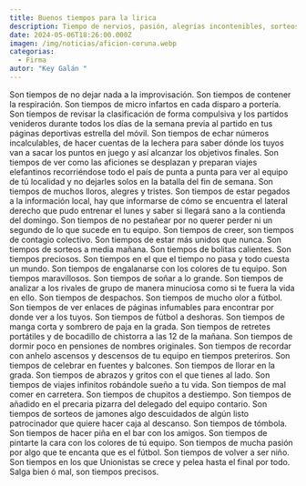 ```yaml
---
title: Buenos tiempos para la lirica
description: Tiempo de nervios, pasión, alegrías incontenibles, sorteos, viajes...
date: 2024-05-06T18:26:00.000Z
imagen: /img/noticias/aficion-coruna.webp
categorias:
  - Firma
autor: "Key Galán "
---
```

Son tiempos de no dejar nada a la improvisación. Son tiempos de contener la respiración. Son tiempos de micro infartos en cada disparo a portería. Son tiempos de revisar la clasificación de forma compulsiva y los partidos venideros durante todos los días de la semana previa al partido en tus páginas deportivas estrella del móvil. Son tiempos de echar números incalculables, de hacer cuentas de la lechera para saber dónde los tuyos van a sacar los puntos en juego y así alcanzar los objetivos finales. Son tiempos de ver como las aficiones se desplazan y preparan viajes elefantinos recorriéndose todo el país de punta a punta para ver al equipo de tú localidad y no dejarles solos en la batalla del fin de semana. Son tiempos de muchos lloros, alegres y tristes. Son tiempos de estar pegados a la información local, hay que informarse de cómo se encuentra el lateral derecho que pudo entrenar el lunes y saber si llegará sano a la contienda del domingo. Son tiempos de no pestañear por no querer perder ni un segundo de lo que sucede en tu equipo. Son tiempos de creer, son tiempos de contagio colectivo. Son tiempos de estar más unidos que nunca. Son tiempos de sorteos a media mañana. Son tiempos de bolitas calientes. Son tiempos preciosos. Son tiempos en el que el tiempo no pasa y todo cuesta un mundo. Son tiempos de engalanarse con los colores de tu equipo. Son tiempos maravillosos. Son tiempos de soñar a lo grande. Son tiempos de analizar a los rivales de grupo de manera minuciosa como si te fuera la vida en ello. Son tiempos de despachos. Son tiempos de mucho olor a fútbol. Son tiempos de ver  enlaces de páginas infumables para encontrar por donde ver a los tuyos. Son tiempos de fútbol a deshoras. Son tiempos de manga corta y sombrero de paja en la grada. Son tiempos de retretes portátiles y de bocadillo de chistorra a las 12 de la mañana. Son tiempos de dormir poco en pensiones de nombres originales. Son tiempos de recordar con anhelo ascensos y descensos de tu equipo en tiempos preteriros. Son tiempos de celebrar en fuentes y  balcones. Son tiempos de llorar en la grada. Son tiempos de abrazos y gritos con el que tienes al lado. Son tiempos de viajes infinitos robándole sueño a tu vida. Son tiempos de mal comer en carretera. Son tiempos de chupitos a destiempo. Son tiempos de añadido en el precaria pizarra del delegado del equipo contario. Son tiempos de sorteos de jamones algo descuidados de algún listo patrocinador que quiere hacer caja al descanso. Son tiempos de tómbola. Son tiempos de hacer piña en el bar con los amigos. Son tiempos de pintarte la cara con los colores de tú equipo. Son tiempos de mucha pasión por algo que te encanta que es el fútbol. Son tiempos de volver a ser niño.
Son tiempos en los que Unionistas se crece y pelea hasta el final por todo. Salga bien ó mal, son tiempos precisos. 
 
